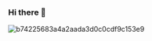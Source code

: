 ### Hi there 👋

<!--
**ILavAnimaniacs/ILavAnimaniacs** is a ✨ _special_ ✨ repository because its `README.md` (this file) appears on your GitHub profile.

Here are some ideas to get you started:

- 🔭 I’m currently working on a Discord bot.
- 🌱 I’m currently learning Javascript.
- 😄 Pronouns: He/Him.
- ⚡ Fun fact: Obsessed with SVTFOE.
--> 
![b74225683a4a2aada3d0c0cdf9c153e9](https://user-images.githubusercontent.com/124498286/216817335-0e59abb2-01be-49bc-8657-12775f4d745a.gif)
